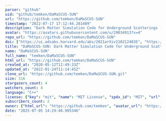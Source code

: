 ```yaml
---
parser: "github"
uid: "github/temken/DaMaSCUS-SUN"
url: "https://github.com/temken/DaMaSCUS-SUN"
timestamp: "2022-07-17 17:12:44.281489"
description: "Dark Matter Simulation Code for Underground Scatterings - Sun Edition"
avatar: "https://avatars.githubusercontent.com/u/29034913?v=4"
repo_url: "https://github.com/temken/DaMaSCUS-SUN"
doi: ["https://ui.adsabs.harvard.edu/abs/2021arXiv210212483E", "https://ui.adsabs.harvard.edu/abs/2021ascl.soft02018E/abstract"]
title: "DaMaSCUS-SUN: Dark Matter Simulation Code for Underground Scatterings - Sun Edition"
name: "DaMaSCUS-SUN"
full_name: "temken/DaMaSCUS-SUN"
html_url: "https://github.com/temken/DaMaSCUS-SUN"
created_at: "2020-05-12T12:49:33Z"
updated_at: "2022-01-24T11:14:45Z"
clone_url: "https://github.com/temken/DaMaSCUS-SUN.git"
size: 316
stargazers_count: 4
watchers_count: 4
language: "C++"
license: {"key": "mit", "name": "MIT License", "spdx_id": "MIT", "url": "https://api.github.com/licenses/mit", "node_id": "MDc6TGljZW5zZTEz"}
subscribers_count: 2
owner: {"html_url": "https://github.com/temken", "avatar_url": "https://avatars.githubusercontent.com/u/29034913?v=4", "login": "temken", "type": "User"}
date: "2025-07-05 14:29:40.985346"
---
```


